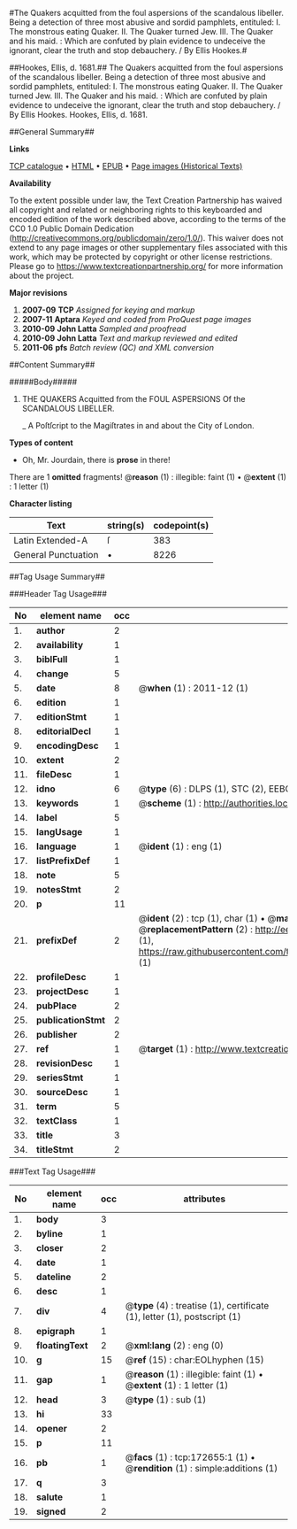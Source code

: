 #The Quakers acquitted from the foul aspersions of the scandalous libeller. Being a detection of three most abusive and sordid pamphlets, entituled: I. The monstrous eating Quaker. II. The Quaker turned Jew. III. The Quaker and his maid. : Which are confuted by plain evidence to undeceive the ignorant, clear the truth and stop debauchery. / By Ellis Hookes.#

##Hookes, Ellis, d. 1681.##
The Quakers acquitted from the foul aspersions of the scandalous libeller. Being a detection of three most abusive and sordid pamphlets, entituled: I. The monstrous eating Quaker. II. The Quaker turned Jew. III. The Quaker and his maid. : Which are confuted by plain evidence to undeceive the ignorant, clear the truth and stop debauchery. / By Ellis Hookes.
Hookes, Ellis, d. 1681.

##General Summary##

**Links**

[TCP catalogue](http://www.ota.ox.ac.uk/tcp/)  • 
[HTML](http://tei.it.ox.ac.uk/tcp/Texts-HTML/free/A86/A86536.html)  • 
[EPUB](http://tei.it.ox.ac.uk/tcp/Texts-EPUB/free/A86/A86536.epub) • 
[Page images (Historical Texts)](https://historicaltexts.jisc.ac.uk/eebo-45789345e)

**Availability**

To the extent possible under law, the Text Creation Partnership has waived all copyright and related or neighboring rights to this keyboarded and encoded edition of the work described above, according to the terms of the CC0 1.0 Public Domain Dedication (http://creativecommons.org/publicdomain/zero/1.0/). This waiver does not extend to any page images or other supplementary files associated with this work, which may be protected by copyright or other license restrictions. Please go to https://www.textcreationpartnership.org/ for more information about the project.

**Major revisions**

1. __2007-09__ __TCP__ *Assigned for keying and markup*
1. __2007-11__ __Aptara__ *Keyed and coded from ProQuest page images*
1. __2010-09__ __John Latta__ *Sampled and proofread*
1. __2010-09__ __John Latta__ *Text and markup reviewed and edited*
1. __2011-06__ __pfs__ *Batch review (QC) and XML conversion*

##Content Summary##

#####Body#####

1. THE
QUAKERS
Acquitted from the
FOUL ASPERSIONS
Of the
SCANDALOUS LIBELLER.

    _ A Poſtſcript to the Magiſtrates in and about the City of London.

**Types of content**

  * Oh, Mr. Jourdain, there is **prose** in there!

There are 1 **omitted** fragments! 
 @__reason__ (1) : illegible: faint (1)  •  @__extent__ (1) : 1 letter (1)

**Character listing**


|Text|string(s)|codepoint(s)|
|---|---|---|
|Latin Extended-A|ſ|383|
|General Punctuation|•|8226|

##Tag Usage Summary##

###Header Tag Usage###

|No|element name|occ|attributes|
|---|---|---|---|
|1.|__author__|2||
|2.|__availability__|1||
|3.|__biblFull__|1||
|4.|__change__|5||
|5.|__date__|8| @__when__ (1) : 2011-12 (1)|
|6.|__edition__|1||
|7.|__editionStmt__|1||
|8.|__editorialDecl__|1||
|9.|__encodingDesc__|1||
|10.|__extent__|2||
|11.|__fileDesc__|1||
|12.|__idno__|6| @__type__ (6) : DLPS (1), STC (2), EEBO-CITATION (1), OCLC (1), VID (1)|
|13.|__keywords__|1| @__scheme__ (1) : http://authorities.loc.gov/ (1)|
|14.|__label__|5||
|15.|__langUsage__|1||
|16.|__language__|1| @__ident__ (1) : eng (1)|
|17.|__listPrefixDef__|1||
|18.|__note__|5||
|19.|__notesStmt__|2||
|20.|__p__|11||
|21.|__prefixDef__|2| @__ident__ (2) : tcp (1), char (1)  •  @__matchPattern__ (2) : ([0-9\-]+):([0-9IVX]+) (1), (.+) (1)  •  @__replacementPattern__ (2) : http://eebo.chadwyck.com/downloadtiff?vid=$1&page=$2 (1), https://raw.githubusercontent.com/textcreationpartnership/Texts/master/tcpchars.xml#$1 (1)|
|22.|__profileDesc__|1||
|23.|__projectDesc__|1||
|24.|__pubPlace__|2||
|25.|__publicationStmt__|2||
|26.|__publisher__|2||
|27.|__ref__|1| @__target__ (1) : http://www.textcreationpartnership.org/docs/. (1)|
|28.|__revisionDesc__|1||
|29.|__seriesStmt__|1||
|30.|__sourceDesc__|1||
|31.|__term__|5||
|32.|__textClass__|1||
|33.|__title__|3||
|34.|__titleStmt__|2||


###Text Tag Usage###

|No|element name|occ|attributes|
|---|---|---|---|
|1.|__body__|3||
|2.|__byline__|1||
|3.|__closer__|2||
|4.|__date__|1||
|5.|__dateline__|2||
|6.|__desc__|1||
|7.|__div__|4| @__type__ (4) : treatise (1), certificate (1), letter (1), postscript (1)|
|8.|__epigraph__|1||
|9.|__floatingText__|2| @__xml:lang__ (2) : eng (0)|
|10.|__g__|15| @__ref__ (15) : char:EOLhyphen (15)|
|11.|__gap__|1| @__reason__ (1) : illegible: faint (1)  •  @__extent__ (1) : 1 letter (1)|
|12.|__head__|3| @__type__ (1) : sub (1)|
|13.|__hi__|33||
|14.|__opener__|2||
|15.|__p__|11||
|16.|__pb__|1| @__facs__ (1) : tcp:172655:1 (1)  •  @__rendition__ (1) : simple:additions (1)|
|17.|__q__|3||
|18.|__salute__|1||
|19.|__signed__|2||
